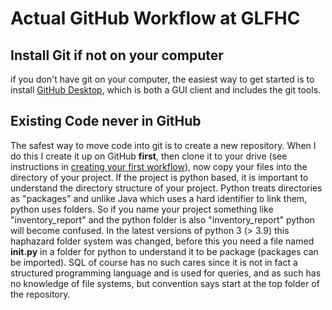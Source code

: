 # Actual GitHub Workflow at GLFHC

## Install Git if not on your computer
if you don't have git on your computer, the easiest way to get started is to install [GitHub Desktop](https://github.com/apps/desktop), 
which is both a GUI client and includes the git tools.

## Existing Code never in GitHub
The safest way to move code into git is to create a new repository. When I do this I create it up on GitHub **first**, then clone
it to your drive (see instructions in [creating your first workflow](create_first_repo.md)), now copy your files into the 
directory of your project. If the project is python based, it is important to understand the directory structure of your project. Python
treats directories as "packages" and unlike Java which uses a hard identifier to link them, python uses folders. So if you name your project
something like "inventory_report" and the python folder is also "inventory_report" python will become confused. In the latest versions of python 3 (> 3.9)
this haphazard folder system was changed, before this you need a file named __init.py__ in a folder for python to understand it to be package
(packages can be imported). SQL of course has no such cares since it is not in fact a structured programming language and is used
for queries, and as such has no knowledge of file systems, but convention says start at the top folder of the repository.

